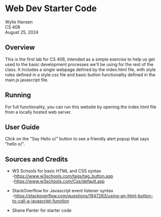 # Web Dev Starter Code

Wylie Hansen  
CS 408  
August 25, 2024

## Overview

This is the first lab for CS 408, intended as a simple exercise to help us
get used to the basic development processes we'll be using for the rest of the
class. It includes a single webpage defined by the index.html file, with style
rules defined in a style.css file and basic button functionality defined in the
main.js javascript file.

## Running

For full functionality, you can run this website by opening the index.html file
from a locally hosted web server. 

## User Guide

Click on the "Say Hello o/" button to see a friendly alert popup that says "hello o/".

## Sources and Credits

- W3 Schools for basic HTML and CSS syntax  
    -https://www.w3schools.com/tags/tag_button.asp  
    -https://www.w3schools.com/Css/default.asp
  
- StackOverflow for Javascript event listener syntax  
    -https://stackoverflow.com/questions/1947263/using-an-html-button-to-call-a-javascript-function
    
- Shane Panter for starter code
